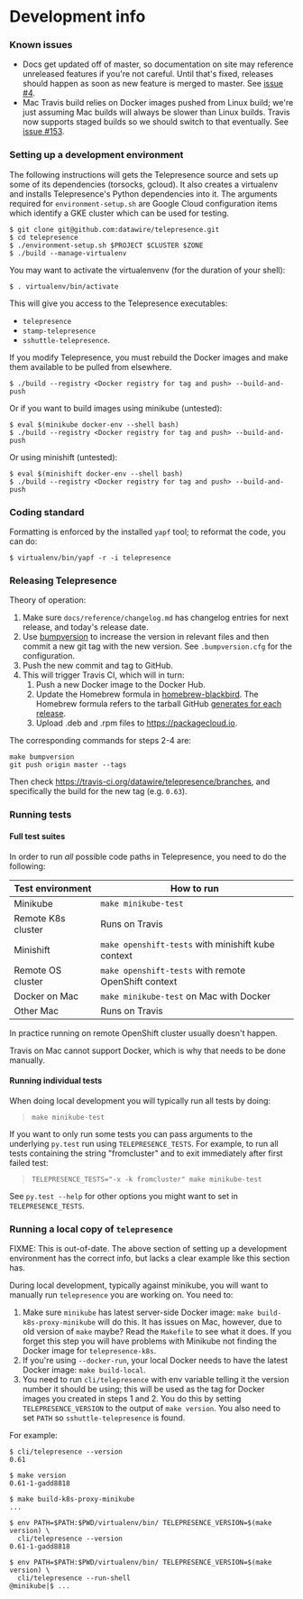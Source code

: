 # Development info

### Known issues

* Docs get updated off of master, so documentation on site may reference unreleased features if you're not careful.
  Until that's fixed, releases should happen as soon as new feature is merged to master.
  See [issue #4](https://github.com/datawire/telepresence/issues/4).
* Mac Travis build relies on Docker images pushed from Linux build; we're just assuming Mac builds will always be slower than Linux builds.
  Travis now supports staged builds so we should switch to that eventually.
  See [issue #153](https://github.com/datawire/telepresence/issues/153).

### Setting up a development environment

The following instructions will gets the Telepresence source and sets up some of its dependencies (torsocks, gcloud).
It also creates a virtualenv and installs Telepresence's Python dependencies into it.
The arguments required for `environment-setup.sh` are Google Cloud configuration items which identify a GKE cluster which can be used for testing.


```console
$ git clone git@github.com:datawire/telepresence.git
$ cd telepresence
$ ./environment-setup.sh $PROJECT $CLUSTER $ZONE
$ ./build --manage-virtualenv
```
You may want to activate the virtualenvenv (for the duration of your shell):

```console
$ . virtualenv/bin/activate
```

This will give you access to the Telepresence executables:

* `telepresence`
* `stamp-telepresence`
* `sshuttle-telepresence`.

If you modify Telepresence, you must rebuild the Docker images and make them available to be pulled from elsewhere.

```console
$ ./build --registry <Docker registry for tag and push> --build-and-push
```

Or if you want to build images using minikube (untested):

```console
$ eval $(minikube docker-env --shell bash)
$ ./build --registry <Docker registry for tag and push> --build-and-push
```

Or using minishift (untested):

```console
$ eval $(minishift docker-env --shell bash)
$ ./build --registry <Docker registry for tag and push> --build-and-push
```

### Coding standard

Formatting is enforced by the installed `yapf` tool; to reformat the code, you can do:

```console
$ virtualenv/bin/yapf -r -i telepresence
```

### Releasing Telepresence

Theory of operation:

1. Make sure `docs/reference/changelog.md` has changelog entries for next release, and today's release date.
2. Use [bumpversion](https://pypi.python.org/pypi/bumpversion) to increase the version in relevant files and then commit a new git tag with the new version.
   See `.bumpversion.cfg` for the configuration.
3. Push the new commit and tag to GitHub.
4. This will trigger Travis CI, which will in turn:
   1. Push a new Docker image to the Docker Hub.
   2. Update the Homebrew formula in [homebrew-blackbird](https://github.com/datawire/homebrew-blackbird).
      The Homebrew formula refers to the tarball GitHub [generates for each release](https://github.com/datawire/telepresence/releases).
   3. Upload .deb and .rpm files to https://packagecloud.io.

The corresponding commands for steps 2-4 are:

```
make bumpversion
git push origin master --tags
```

Then check https://travis-ci.org/datawire/telepresence/branches, and specifically the build for the new tag (e.g. `0.63`).

### Running tests

#### Full test suites

In order to run *all* possible code paths in Telepresence, you need to do the following:

| Test environment   | How to run                                           |
|--------------------|------------------------------------------------------|
| Minikube           | `make minikube-test`                                 |
| Remote K8s cluster | Runs on Travis                                       |
| Minishift          | `make openshift-tests` with minishift kube context   |
| Remote OS cluster  | `make openshift-tests` with remote OpenShift context |
| Docker on Mac      | `make minikube-test` on Mac with Docker              |
| Other Mac          | Runs on Travis                                       |

In practice running on remote OpenShift cluster usually doesn't happen.

Travis on Mac cannot support Docker, which is why that needs to be done manually.

#### Running individual tests

When doing local development you will typically run all tests by doing:

> `make minikube-test`

If you want to only run some tests you can pass arguments to the underlying `py.test` run using `TELEPRESENCE_TESTS`.
For example, to run all tests containing the string "fromcluster" and to exit immediately after first failed test:

> `TELEPRESENCE_TESTS="-x -k fromcluster" make minikube-test`

See `py.test --help` for other options you might want to set in `TELEPRESENCE_TESTS`.

### Running a local copy of `telepresence`

FIXME: This is out-of-date. The above section of setting up a development environment has the correct info, but lacks a clear example like this section has.

During local development, typically against minikube, you will want to manually run `telepresence` you are working on.
You need to:

1. Make sure `minikube` has latest server-side Docker image: `make build-k8s-proxy-minikube` will do this. It has issues on Mac, however, due to old version of `make` maybe? Read the `Makefile` to see what it does.
   If you forget this step you will have problems with Minikube not finding the Docker image for `telepresence-k8s`.
2. If you're using `--docker-run`, your local Docker needs to have the latest Docker image: `make build-local`.
3. You need to run `cli/telepresence` with env variable telling it the version number it should be using; this will be used as the tag for Docker images you created in steps 1 and 2. You do this by setting `TELEPRESENCE_VERSION` to the output of `make version`. You also need to set `PATH` so `sshuttle-telepresence` is found.

For example:

```console
$ cli/telepresence --version
0.61

$ make version
0.61-1-gadd8818

$ make build-k8s-proxy-minikube
...

$ env PATH=$PATH:$PWD/virtualenv/bin/ TELEPRESENCE_VERSION=$(make version) \
  cli/telepresence --version
0.61-1-gadd8818

$ env PATH=$PATH:$PWD/virtualenv/bin/ TELEPRESENCE_VERSION=$(make version) \
  cli/telepresence --run-shell
@minikube|$ ...
```
